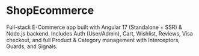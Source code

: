 # ShopEcommerce
Full-stack E-Commerce app built with Angular 17 (Standalone + SSR) &amp; Node.js backend. Includes Auth (User/Admin), Cart, Wishlist, Reviews, Visa checkout, and full Product &amp; Category management with Interceptors, Guards, and Signals.

